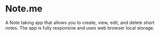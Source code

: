 # Note.me
A Note taking app that allows you to create, view, edit, and delete short notes. The app is fully responsive and uses web browser local storage.
